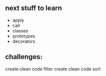 ## next stuff to learn
- apply
- call
- classes
- prototypes
- decorators

## challenges:
create clean code filter
create clean code sort
